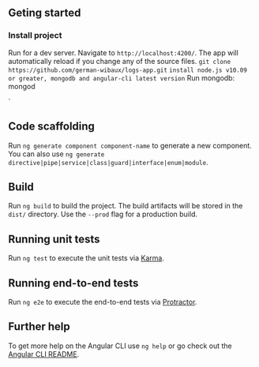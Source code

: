## Geting started

### Install project

Run  for a dev server. Navigate to `http://localhost:4200/`. The app will automatically reload if you change any of the source files.
`git clone https://github.com/german-wibaux/logs-app.git`
`install node.js v10.09 or greater, mongodb and angular-cli latest version`
Run mongodb:
	mongod

`



## Code scaffolding

Run `ng generate component component-name` to generate a new component. You can also use `ng generate directive|pipe|service|class|guard|interface|enum|module`.

## Build

Run `ng build` to build the project. The build artifacts will be stored in the `dist/` directory. Use the `--prod` flag for a production build.

## Running unit tests

Run `ng test` to execute the unit tests via [Karma](https://karma-runner.github.io).

## Running end-to-end tests

Run `ng e2e` to execute the end-to-end tests via [Protractor](http://www.protractortest.org/).

## Further help

To get more help on the Angular CLI use `ng help` or go check out the [Angular CLI README](https://github.com/angular/angular-cli/blob/master/README.md).
